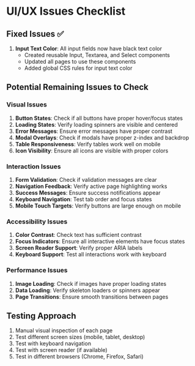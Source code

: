 # UI/UX Issues Checklist

## Fixed Issues ✅
1. **Input Text Color**: All input fields now have black text color
   - Created reusable Input, Textarea, and Select components
   - Updated all pages to use these components
   - Added global CSS rules for input text color

## Potential Remaining Issues to Check

### Visual Issues
1. **Button States**: Check if all buttons have proper hover/focus states
2. **Loading States**: Verify loading spinners are visible and centered
3. **Error Messages**: Ensure error messages have proper contrast
4. **Modal Overlays**: Check if modals have proper z-index and backdrop
5. **Table Responsiveness**: Verify tables work well on mobile
6. **Icon Visibility**: Ensure all icons are visible with proper colors

### Interaction Issues
1. **Form Validation**: Check if validation messages are clear
2. **Navigation Feedback**: Verify active page highlighting works
3. **Success Messages**: Ensure success notifications appear
4. **Keyboard Navigation**: Test tab order and focus states
5. **Mobile Touch Targets**: Verify buttons are large enough on mobile

### Accessibility Issues
1. **Color Contrast**: Check text has sufficient contrast
2. **Focus Indicators**: Ensure all interactive elements have focus states
3. **Screen Reader Support**: Verify proper ARIA labels
4. **Keyboard Support**: Test all interactions work with keyboard

### Performance Issues
1. **Image Loading**: Check if images have proper loading states
2. **Data Loading**: Verify skeleton loaders or spinners appear
3. **Page Transitions**: Ensure smooth transitions between pages

## Testing Approach
1. Manual visual inspection of each page
2. Test different screen sizes (mobile, tablet, desktop)
3. Test with keyboard navigation
4. Test with screen reader (if available)
5. Test in different browsers (Chrome, Firefox, Safari)